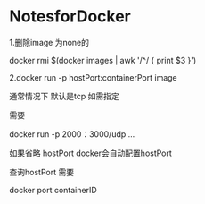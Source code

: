 # NotesforDocker

1.删除image 为none的

docker rmi $(docker images | awk '/^<none>/ { print $3 }')


2.docker run -p hostPort:containerPort image

通常情况下 默认是tcp 如需指定

需要

docker run -p 2000：3000/udp ...


如果省略 hostPort  docker会自动配置hostPort

查询hostPort 需要

docker port containerID
